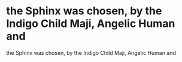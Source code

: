 # the Sphinx was chosen, by the Indigo Child Maji, Angelic Human and

the Sphinx was chosen, by the Indigo Child Maji, Angelic Human and